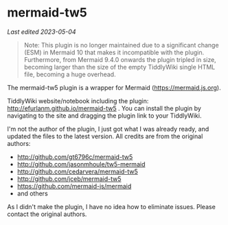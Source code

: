 # mermaid-tw5

*Last edited 2023-05-04*

>Note: This plugin is no longer maintained due to a significant change (ESM) in Mermaid 10 that makes it incompatible with the plugin. Furthermore, from Mermaid 9.4.0 onwards the plugin tripled in size, becoming larger than the size of the empty TiddlyWiki single HTML file, becoming a huge overhead.

The mermaid-tw5 plugin is a wrapper for Mermaid (https://mermaid.js.org).

TiddlyWiki website/notebook including the plugin: http://efurlanm.github.io/mermaid-tw5 . You can install the plugin by navigating to the site and dragging the plugin link to your TiddlyWiki.

I'm not the author of the plugin, I just got what I was already ready, and updated the files to the latest version. All credits are from the original authors:

* http://github.com/gt6796c/mermaid-tw5
* http://github.com/jasonmhoule/tw5-mermaid
* http://github.com/cedarvera/mermaid-tw5
* http://github.com/jceb/mermaid-tw5
* https://github.com/mermaid-js/mermaid
* and others

As I didn't make the plugin, I have no idea how to eliminate issues. Please contact the original authors.
